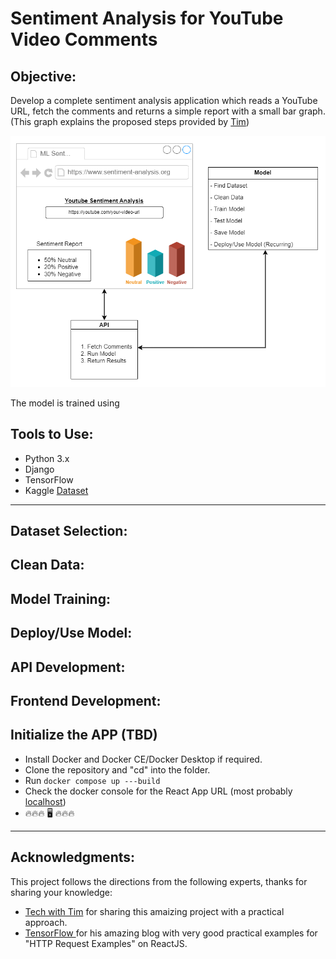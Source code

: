 # Sentiment Analysis for YouTube Video Comments 

## Objective:

Develop a complete sentiment analysis application which reads a YouTube URL, fetch the comments and returns a simple report 
with a small bar graph. (This graph explains the proposed steps provided by [Tim](https://www.youtube.com/watch?v=lVbElR_HwXQ))

[![UML Diagram](./sentiment_uml.png)](#)

The model is trained using 

## Tools to Use:

- Python 3.x
- Django
- TensorFlow
- Kaggle [Dataset](https://www.youtube.com/watch?v=lVbElR_HwXQ)

------

## Dataset Selection:

## Clean Data:

## Model Training:

## Deploy/Use Model:

## API Development:

## Frontend Development:

## Initialize the APP (TBD)

- Install Docker and Docker CE/Docker Desktop if required.
- Clone the repository and "cd" into the folder.
- Run ```docker compose up ---build```
- Check the docker console for the React App URL (most probably [localhost](http://localhost/))
- 🔥🔥🔥 🖥️ 🔥🔥🔥

------

## Acknowledgments:

This project follows the directions from the following experts, thanks for sharing your knowledge:

- [Tech with Tim](https://www.youtube.com/watch?v=lVbElR_HwXQ) for sharing this amaizing project with a practical approach.
- [TensorFlow ](https://github.com/cornflourblue) for his amazing blog with very good practical examples for "HTTP Request Examples" on ReactJS.